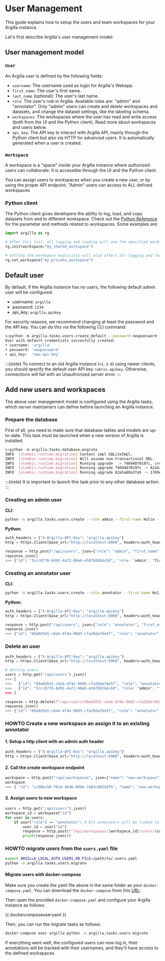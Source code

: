 # User Management

This guide explains how to setup the users and team workspaces for your Argilla instance.

Let's first describe Argilla's user management model:

## User management model

### `User`

An Argilla user is defined by the following fields:

- `username`: The username used as login for Argilla's Webapp.
- `first_name`: The user's first name.
- `last_name` (optional): The user's last name.
- `role`: The user's role in Argilla. Available roles are: "admin" and "annotator". Only "admin" users can create and delete workspaces and datasets, and change the dataset settings, like the labeling schema.
- `workspaces`: The workspaces where the user has read and write access (both from the UI and the Python client). Read more about workspaces and users below.
- `api_key`: The API key to interact with Argilla API, mainly through the Python client but also via HTTP for advanced users. It is automatically generated when a user is created.

### `Workspace`

A workspace is a "space" inside your Argilla instance where authorized users can collaborate. It is accessible through the UI and the Python client.

You can assign users to workspaces when you create a new user, or by using the proper API endpoint. "Admin" users can access to ALL defined workspaces


### Python client

The Python client gives developers the ability to log, load, and copy datasets from and to different workspace. Check out the [Python Reference](../reference/python/python_client.rst) for the parameter and methods related to workspaces.
Some examples are:

```python
import argilla as rg

# After this init, all logging and loading will use the specified workspace
rg.init(workspace="my_shared_workspace")

# Setting the workspace explicitly will also affect all logging and loading
rg.set_workspace("my_private_workspace")
```

## Default user

By default, if the Argilla instance has no users, the following default admin user will be configured:

- username: `argilla`
- password: `1234`
- api_key: `argilla.apikey`

For security reasons, we recommend changing at least the password and the API key. You can do this via the following CLI command:
```bash
&>python -m argilla.tasks.users.create_default --password newpassword --api-key new-api-key
User with default credentials succesfully created:
• username: 'argilla'
• password: 'newpassword'
• api_key:  'new-api-key'
```

:::{note}
To connect to an old Argilla instance (`<1.3.0`) using newer clients, you should specify the default user API key `rubrix.apikey`.
Otherwise, connections will fail with an Unauthorized server error.
:::

## Add new users and workspaces

The above user management model is configured using the Argilla tasks, which server maintainers can define before launching an Argilla instance.

### Prepare the database
First of all, you need to make sure that database tables and models are up-to-date. This task must be launched when a new version of Argilla is installed.

```bash
&>python -m argilla.tasks.database.migrate
INFO  [alembic.runtime.migration] Context impl SQLiteImpl.
INFO  [alembic.runtime.migration] Will assume non-transactional DDL.
INFO  [alembic.runtime.migration] Running upgrade  -> 74694870197c, create users table
INFO  [alembic.runtime.migration] Running upgrade 74694870197c -> 82a5a88a3fa5, create workspaces table
INFO  [alembic.runtime.migration] Running upgrade 82a5a88a3fa5 -> 1769ee58fbb4, create workspaces_users table
```

:::{note}
It is important to launch this task prior to any other database action.
:::


### Creating an admin user
**CLI:**
```bash
python -m argilla.tasks.users.create --role admin --first-name Hulio --last-name Ramos --username hurra --password abcde123
```

**Python:**
```python
auth_headers = {"X-Argilla-API-Key": "argilla.apikey"}
http = httpx.Client(base_url="http://localhost:6900", headers=auth_headers)

response = http.post("/api/users", json={"role": "admin", "first_name": "Hulio", "last_name": "Ramos", "username": "Hulio", "password": "abcde123"})
repsonse.json()
>>> {"id": "3ccc8776-8d91-4a72-90e6-e587b91b4cb9", "role: "admin", "first_name": "Hulio", "last_name": "Ramos", "username": "Hulio", "password": "abcde123"}
```

### Creating an annotator user
**CLI:**
```bash
python -m argilla.tasks.users.create --role annotator --first-name Hulio --last-name Ramos --username hurra --password abcde123
```

**Python:**
```python
auth_headers = {"X-Argilla-API-Key": "argilla.apikey"}
http = httpx.Client(base_url="http://localhost:6900", headers=auth_headers)

response = http.post("/api/users", json={"role": "annotator", "first_name": "Hulio", "last_name": "Ramos", "username": "Hulio", "password": "abcde123"})
repsonse.json()
>>> {"id": "69a0d5d1-c6eb-4f4e-9685-cfa20da7de5f", "role": "annotator", "first_name": "Hulio", "last_name": "Ramos", "username": "Hulio", "password": "abcde123"}
```

### Delete an user
```python
auth_headers = {"X-Argilla-API-Key": "argilla.apikey"}
http = httpx.Client(base_url="http://localhost:6900", headers=auth_headers)

# Getting users
users = http.get("/api/users").json()
>>> [
>>>   {"id": "69a0d5d1-c6eb-4f4e-9685-cfa20da7de5f", "role": "annotator", "first_name": "Hulio", "last_name": "Ramos", "username": "Hulio", "password": "abcde123"}, 
>>>   {"id": "3ccc8776-8d91-4a72-90e6-e587b91b4cb9", "role: "admin", "first_name": "Hulio", "last_name": "Ramos", "username": "Hulio", "password": "abcde123"}
>>> ]

response = http.delete(f"/api/users/69a0d5d1-c6eb-4f4e-9685-cfa20da7de5f")
repsonse.json()
>>> {"id": "69a0d5d1-c6eb-4f4e-9685-cfa20da7de5f", "role": "annotator", "first_name": "Hulio", "last_name": "Ramos", "username": "Hulio", "password": "abcde123"}

```

### HOWTO Create a new workspace an assign it to an existing annotator

#### 1. Setup a http client with an admin auth header

```python
auth_headers = {"X-Argilla-API-Key": "argilla.apikey"}
http = httpx.Client(base_url="http://localhost:6900", headers=auth_headers)
```

#### 2. Call the create workspace endpoint

```python
workspace = http.post("/api/workspaces", json={"name": "new-workspace"}).json()
workspace
>>> { "id": "cc88ec50-f61d-4646-809e-7a03c8835df5", "name": "new-workspace"}
```

#### 3. Assign users to new workspace
```python
users = http.get("/api/users").json()
workspace_id = workspace["id"]
for user in users:
	if user["role"] == "annotator": # All annotators will be linked to the new workspace
		user_id = user["id"]
		response = http.post(f"/api/workspaces/{workspace_id}/users/{user_id}")
		print(response.json())
```


### HOWTO migrate users from the `users.yaml` file

```bash
export ARGILLA_LOCAL_AUTH_USERS_DB_FILE=/path/to/.users.yaml
python -m argilla.tasks.users.migrate
```

#### Migrate users with docker-compose

Make sure you create the yaml file above in the same folder as your `docker-compose.yaml`. You can download the `docker-compose` from this [URL](https://raw.githubusercontent.com/argilla-io/argilla/main/docker-compose.yaml):

Then open the provided ``docker-compose.yaml`` and configure your Argilla instance as follows:

{{ dockercomposeuseryaml }}

Then, you can run the migrate tasks as follows:

```bash
docker-compose exec argilla python -m argilla.tasks.users.migrate
```

If everything went well, the configured users can now log in, their annotations will be tracked with their usernames, and they'll have access to the defined workspaces.
